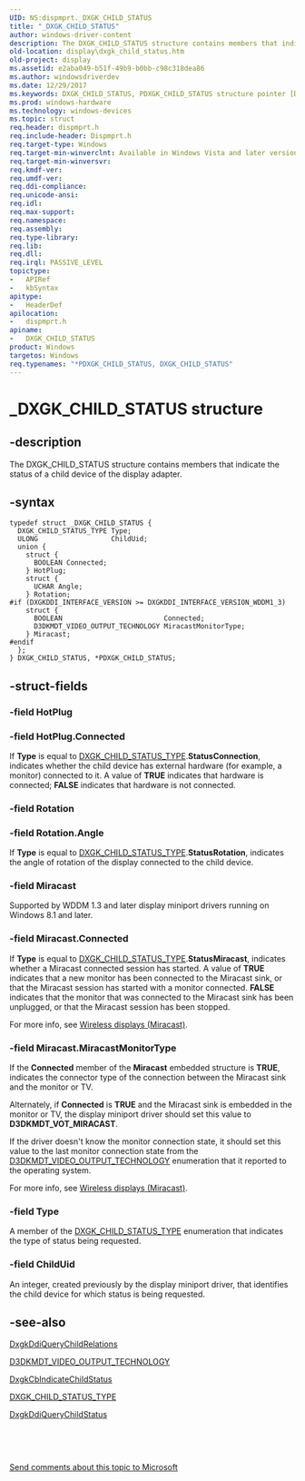 ```yaml
---
UID: NS:dispmprt._DXGK_CHILD_STATUS
title: "_DXGK_CHILD_STATUS"
author: windows-driver-content
description: The DXGK_CHILD_STATUS structure contains members that indicate the status of a child device of the display adapter.
old-location: display\dxgk_child_status.htm
old-project: display
ms.assetid: e2aba049-b51f-49b9-b0bb-c98c318dea86
ms.author: windowsdriverdev
ms.date: 12/29/2017
ms.keywords: DXGK_CHILD_STATUS, PDXGK_CHILD_STATUS structure pointer [Display Devices], PDXGK_CHILD_STATUS, _DXGK_CHILD_STATUS, dispmprt/DXGK_CHILD_STATUS, DXGK_CHILD_STATUS structure [Display Devices], display.dxgk_child_status, DmStructs_9a370d5a-9ca8-4c4f-a5cf-3361847d65e7.xml, *PDXGK_CHILD_STATUS, dispmprt/PDXGK_CHILD_STATUS
ms.prod: windows-hardware
ms.technology: windows-devices
ms.topic: struct
req.header: dispmprt.h
req.include-header: Dispmprt.h
req.target-type: Windows
req.target-min-winverclnt: Available in Windows Vista and later versions of the Windows operating systems.
req.target-min-winversvr: 
req.kmdf-ver: 
req.umdf-ver: 
req.ddi-compliance: 
req.unicode-ansi: 
req.idl: 
req.max-support: 
req.namespace: 
req.assembly: 
req.type-library: 
req.lib: 
req.dll: 
req.irql: PASSIVE_LEVEL
topictype:
-	APIRef
-	kbSyntax
apitype:
-	HeaderDef
apilocation:
-	dispmprt.h
apiname:
-	DXGK_CHILD_STATUS
product: Windows
targetos: Windows
req.typenames: "*PDXGK_CHILD_STATUS, DXGK_CHILD_STATUS"
---
```


# _DXGK_CHILD_STATUS structure


## -description


The DXGK_CHILD_STATUS structure contains members that indicate the status of a child device of the display adapter.


## -syntax


````
typedef struct _DXGK_CHILD_STATUS {
  DXGK_CHILD_STATUS_TYPE Type;
  ULONG                  ChildUid;
  union {
    struct {
      BOOLEAN Connected;
    } HotPlug;
    struct {
      UCHAR Angle;
    } Rotation;
#if (DXGKDDI_INTERFACE_VERSION >= DXGKDDI_INTERFACE_VERSION_WDDM1_3)
    struct {
      BOOLEAN                         Connected;
      D3DKMDT_VIDEO_OUTPUT_TECHNOLOGY MiracastMonitorType;
    } Miracast;
#endif 
  };
} DXGK_CHILD_STATUS, *PDXGK_CHILD_STATUS;
````


## -struct-fields




### -field HotPlug



### -field HotPlug.Connected

If <b>Type</b> is equal to <a href="..\dispmprt\ne-dispmprt-_dxgk_child_status_type.md">DXGK_CHILD_STATUS_TYPE</a>.<b>StatusConnection</b>, indicates whether the child device has external hardware (for example, a monitor) connected to it. A value of <b>TRUE</b> indicates that hardware is connected; <b>FALSE</b> indicates that hardware is not connected.


### -field Rotation



### -field Rotation.Angle

If <b>Type</b> is equal to <a href="..\dispmprt\ne-dispmprt-_dxgk_child_status_type.md">DXGK_CHILD_STATUS_TYPE</a>.<b>StatusRotation</b>,  indicates the angle of rotation of the display connected to the child device.


### -field Miracast

Supported by WDDM 1.3 and later display miniport drivers running on Windows 8.1 and later.


### -field Miracast.Connected

If <b>Type</b> is equal to <a href="..\dispmprt\ne-dispmprt-_dxgk_child_status_type.md">DXGK_CHILD_STATUS_TYPE</a>.<b>StatusMiracast</b>, indicates whether a Miracast connected session has started. A value of <b>TRUE</b> indicates that a new monitor has been connected to the Miracast sink, or that the Miracast session has started with a monitor connected. <b>FALSE</b> indicates that the monitor that was connected to the Miracast sink has been unplugged, or that the Miracast session has been stopped.

For more info, see <a href="https://msdn.microsoft.com/1645E14A-EC4A-4EB8-9AFA-6DF0466D2B1A">Wireless displays (Miracast)</a>.


### -field Miracast.MiracastMonitorType

If the <b>Connected</b> member of the <b>Miracast</b> embedded structure is <b>TRUE</b>, indicates the connector type of the connection between the Miracast sink and the monitor or TV. 

Alternately, if <b>Connected</b> is <b>TRUE</b> and the Miracast sink is embedded in the monitor or TV, the display miniport driver should set this value to <b>D3DKMDT_VOT_MIRACAST</b>.

If the driver doesn't know the monitor connection state, it should set this value to the last monitor connection state from the <a href="..\d3dkmdt\ne-d3dkmdt-_d3dkmdt_video_output_technology.md">D3DKMDT_VIDEO_OUTPUT_TECHNOLOGY</a> enumeration that it reported to the operating system.

For more info, see <a href="https://msdn.microsoft.com/1645E14A-EC4A-4EB8-9AFA-6DF0466D2B1A">Wireless displays (Miracast)</a>.


### -field Type

A member of the <a href="..\dispmprt\ne-dispmprt-_dxgk_child_status_type.md">DXGK_CHILD_STATUS_TYPE</a> enumeration that indicates the type of status being requested.


### -field ChildUid

An integer, created previously by the display miniport driver, that identifies the child device for which status is being requested.


## -see-also

<a href="..\dispmprt\nc-dispmprt-dxgkddi_query_child_relations.md">DxgkDdiQueryChildRelations</a>

<a href="..\d3dkmdt\ne-d3dkmdt-_d3dkmdt_video_output_technology.md">D3DKMDT_VIDEO_OUTPUT_TECHNOLOGY</a>

<a href="..\dispmprt\nc-dispmprt-dxgkcb_indicate_child_status.md">DxgkCbIndicateChildStatus</a>

<a href="..\dispmprt\ne-dispmprt-_dxgk_child_status_type.md">DXGK_CHILD_STATUS_TYPE</a>

<a href="..\dispmprt\nc-dispmprt-dxgkddi_query_child_status.md">DxgkDdiQueryChildStatus</a>

 

 

<a href="mailto:wsddocfb@microsoft.com?subject=Documentation%20feedback [display\display]:%20DXGK_CHILD_STATUS structure%20 RELEASE:%20(12/29/2017)&amp;body=%0A%0APRIVACY STATEMENT%0A%0AWe use your feedback to improve the documentation. We don't use your email address for any other purpose, and we'll remove your email address from our system after the issue that you're reporting is fixed. While we're working to fix this issue, we might send you an email message to ask for more info. Later, we might also send you an email message to let you know that we've addressed your feedback.%0A%0AFor more info about Microsoft's privacy policy, see http://privacy.microsoft.com/en-us/default.aspx." title="Send comments about this topic to Microsoft">Send comments about this topic to Microsoft</a>

